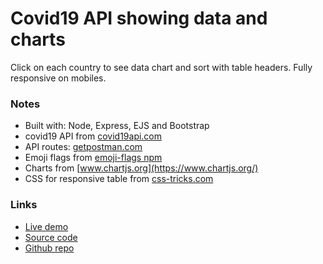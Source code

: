# Covid19 API showing data and charts

Click on each country to see data chart and sort with table headers. Fully responsive on mobiles.

### Notes

- Built with: Node, Express, EJS and Bootstrap
- covid19 API from [covid19api.com](https://covid19api.com)
- API routes: [getpostman.com](https://documenter.getpostman.com/view/10808728/SzS8rjbc?version=latest)
- Emoji flags from [emoji-flags npm](https://www.npmjs.com/package/emoji-flags)
- Charts from [www.chartjs.org](https://www.chartjs.org/)
- CSS for responsive table from [css-tricks.com](https://css-tricks.com/responsive-data-tables)

### Links
+ [Live demo](https://express-covid19-data-with-charts.rjlevy.repl.co)
+ [Source code](https://repl.it/@rjlevy/express-covid19-data-with-charts)
+ [Github repo](https://github.com/rolandjlevy/express-covid19-data-with-charts)